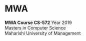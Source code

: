 # MWA
<b>MWA Course CS-572</b>
Year 2019<br>
Masters in Computer Science<br>
Maharishi University of Management
